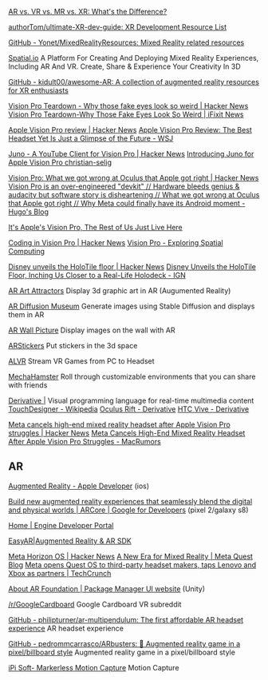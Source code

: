 
[AR vs. VR vs. MR vs. XR: What's the Difference?](https://www.lifewire.com/ar-vs-vr-vs-mr-vs-xr-7089737)

[authorTom/ultimate-XR-dev-guide: XR Development Resource List](https://github.com/authorTom/ultimate-XR-dev-guide)

[GitHub - Yonet/MixedRealityResources: Mixed Reality related resources](https://github.com/Yonet/MixedRealityResources)

[Spatial.io](https://spatial.io/)
A Platform For Creating And Deploying Mixed Reality Experiences, Including AR And VR.
Create, Share & Experience Your Creativity In 3D

[GitHub - kidult00/awesome-AR: A collection of augmented reality resources for XR enthusiasts](https://github.com/kidult00/awesome-AR)

[Vision Pro Teardown - Why those fake eyes look so weird | Hacker News](https://news.ycombinator.com/item?id=39246664)
[Vision Pro Teardown-Why Those Fake Eyes Look So Weird | iFixit News](https://www.ifixit.com/News/90137/vision-pro-teardown-why-those-fake-eyes-look-so-weird)

[Apple Vision Pro review | Hacker News](https://news.ycombinator.com/item?id=39190468)
[Apple Vision Pro Review: The Best Headset Yet Is Just a Glimpse of the Future - WSJ](https://www.wsj.com/tech/apple-vision-pro-review-39f2d82e)

[Juno - A YouTube Client for Vision Pro | Hacker News](https://news.ycombinator.com/item?id=39225004)
[Introducing Juno for Apple Vision Pro christian-selig](https://christianselig.com/2024/02/introducing-juno/)

[Vision Pro: What we got wrong at Oculus that Apple got right | Hacker News](https://news.ycombinator.com/item?id=39711725)
[Vision Pro is an over-engineered "devkit" // Hardware bleeds genius & audacity but software story is disheartening // What we got wrong at Oculus that Apple got right // Why Meta could finally have its Android moment - Hugo's Blog](https://hugo.blog/2024/03/11/vision-pro/)

[It's Apple's Vision Pro, The Rest of Us Just Live Here](https://www.thebignewsletter.com/p/its-apples-vision-pro-the-rest-of)

[Coding in Vision Pro | Hacker News](https://news.ycombinator.com/item?id=39403935)
[Vision Pro - Exploring Spatial Computing](https://willem.com/blog/2024-02-16_vision-pro/)

[Disney unveils the HoloTile floor | Hacker News](https://news.ycombinator.com/item?id=39156444)
[Disney Unveils the HoloTile Floor, Inching Us Closer to a Real-Life Holodeck - IGN](https://www.ign.com/articles/disney-unveils-the-holotile-floor-inching-us-closer-to-a-real-life-holodeck)

[AR Art Attractors](https://github.com/ynagatomo/ARArtAttractors)
Display 3d graphic art in AR (Augumented Reality)

[AR Diffusion Museum](https://github.com/ynagatomo/ARDiffMuseum)
Generate images using Stable Diffusion and displays them in AR

[AR Wall Picture](https://github.com/ynagatomo/ARWallPicture)
Display images on the wall with AR

[ARStickers](https://github.com/ynagatomo/ARStickers)
Put stickers in the 3d space

[ALVR](https://github.com/alvr-org/ALVR)
Stream VR Games from PC to Headset

[MechaHamster](https://github.com/google/mechahamster)
Roll through customizable environments that you can share with friends

[Derivative |](https://derivative.ca/)
Visual programming language for real-time multimedia content
[TouchDesigner - Wikipedia](https://en.wikipedia.org/wiki/TouchDesigner)
[Oculus Rift - Derivative](https://docs.derivative.ca/index.php?title=Oculus_Rift)
[HTC Vive - Derivative](https://docs.derivative.ca/index.php?title=HTC_Vive)

[Meta cancels high-end mixed reality headset after Apple Vision Pro struggles | Hacker News](https://news.ycombinator.com/item?id=41331369)
[Meta Cancels High-End Mixed Reality Headset After Apple Vision Pro Struggles - MacRumors](https://www.macrumors.com/2024/08/23/meta-cancels-high-end-headset/)

## AR

[Augmented Reality - Apple Developer](https://developer.apple.com/augmented-reality/)
(ios)

[Build new augmented reality experiences that seamlessly blend the digital and physical worlds  |  ARCore  |  Google for Developers](https://developers.google.com/ar/)
(pixel 2/galaxy s8)

[Home | Engine Developer Portal](https://developer.vuforia.com/)

[EasyAR|Augmented Reality & AR SDK](https://www.easyar.com/)

[Meta Horizon OS | Hacker News](https://news.ycombinator.com/item?id=40115554)
[A New Era for Mixed Reality | Meta Quest Blog](https://www.meta.com/blog/quest/meta-horizon-os-open-hardware-ecosystem-asus-republic-gamers-lenovo-xbox/)
[Meta opens Quest OS to third-party headset makers, taps Lenovo and Xbox as partners | TechCrunch](https://techcrunch.com/2024/04/22/meta-opens-quest-os-to-third-party-headset-makers-taps-lenovo-and-xbox-as-partners/)

[About AR Foundation | Package Manager UI website](https://docs.unity3d.com/Packages/com.unity.xr.arfoundation@1.0/manual/index.html)
(Unity)

[/r/GoogleCardboard](https://www.reddit.com/r/GoogleCardboard/)
Google Cardboard VR subreddit

[GitHub - philipturner/ar-multipendulum: The first affordable AR headset experience](https://github.com/philipturner/ar-multipendulum)
AR headset experience

[GitHub - pedrommcarrasco/ARbusters: 👻 Augmented reality game in a pixel/billboard style](https://github.com/pedrommcarrasco/ARbusters)
Augmented reality game in a pixel/billboard style

[iPi Soft- Markerless Motion Capture](https://ipisoft.com/)
Motion Capture
